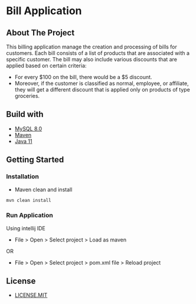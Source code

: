 # Bill Application
## About The Project

This billing application manage the creation and processing of bills for customers. 
Each bill consists of a list of products that are associated with a specific customer.
The bill may also include various discounts that are applied based on certain criteria:
* For every $100 on the bill, there would be a $5 discount.
* Moreover, if the customer is classified as normal, employee, or affiliate, 
they will get a different discount that is applied only on products of type groceries.

## Build with
*  [MySQL 8.0](https://dev.mysql.com/downloads/mysql/8.0.html)
*  [Maven](https://maven.apache.org/)
*  [Java 11](https://www.oracle.com/java/technologies/javase/jdk11-archive-downloads.html)

## Getting Started

### Installation
* Maven clean and install
```sh
mvn clean install
```

### Run Application 
Using intellij IDE  
* File > Open > Select project > Load as maven

OR
* File > Open > Select project > pom.xml file > Reload project

## License
* [LICENSE.MIT](https://github.com/Khawlamq/BillApplication/blob/main/LICENSE)